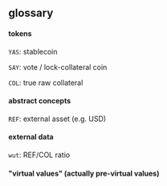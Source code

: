 ## glossary

#### tokens

`YAS`: stablecoin

`SAY`: vote / lock-collateral coin

`COL`: true raw collateral

#### abstract concepts

`REF`: external asset (e.g. USD)

#### external data

`wut`: REF/COL ratio

#### "virtual values"  (actually pre-virtual values)
